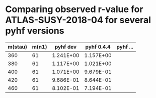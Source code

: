 # Comparing observed r-value for ATLAS-SUSY-2018-04 for several pyhf versions

| m(stau) | m(n1) | pyhf dev  | pyhf 0.4.4 | pyhf ... |
|---------|-------|-----------|------------|----------|
| 360     | 61    | 1.241E+00 | 1.157E+00  |          |
| 380     | 61    | 1.117E+00 | 1.021E+00  |          |
| 400     | 61    | 1.071E+00 | 9.679E-01  |          |
| 420     | 61    | 9.686E-01 | 8.644E-01  |          |
| 460     | 61    | 8.102E-01 | 7.194E-01  |          |
